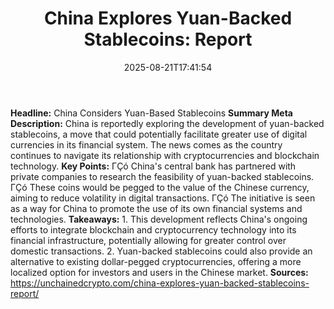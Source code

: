 ﻿---
title: "China Explores Yuan-Backed Stablecoins: Report"
date: "2025-08-21T17:41:54"
category: "Markets"
summary: ""
slug: "china explores yuanbacked stablecoins report"
source_urls:
  - "https://unchainedcrypto.com/china-explores-yuan-backed-stablecoins-report/"
seo:
  title: "China Explores Yuan-Backed Stablecoins: Report | Hash n Hedge"
  description: ""
  keywords: ["news", "markets", "brief"]
---
**Headline:** China Considers Yuan-Based Stablecoins  **Summary Meta Description:** China is reportedly exploring the development of yuan-backed stablecoins, a move that could potentially facilitate greater use of digital currencies in its financial system. The news comes as the country continues to navigate its relationship with cryptocurrencies and blockchain technology.  **Key Points:**  ΓÇó China's central bank has partnered with private companies to research the feasibility of yuan-backed stablecoins. ΓÇó These coins would be pegged to the value of the Chinese currency, aiming to reduce volatility in digital transactions. ΓÇó The initiative is seen as a way for China to promote the use of its own financial systems and technologies.  **Takeaways:**  1. This development reflects China's ongoing efforts to integrate blockchain and cryptocurrency technology into its financial infrastructure, potentially allowing for greater control over domestic transactions. 2. Yuan-backed stablecoins could also provide an alternative to existing dollar-pegged cryptocurrencies, offering a more localized option for investors and users in the Chinese market.  **Sources:** https://unchainedcrypto.com/china-explores-yuan-backed-stablecoins-report/ 
